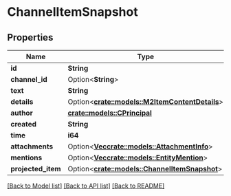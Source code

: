 # ChannelItemSnapshot

## Properties

Name | Type | Description | Notes
------------ | ------------- | ------------- | -------------
**id** | **String** |  | 
**channel_id** | Option<**String**> |  | [optional]
**text** | **String** |  | 
**details** | Option<[**crate::models::M2ItemContentDetails**](M2ItemContentDetails.md)> |  | [optional]
**author** | [**crate::models::CPrincipal**](CPrincipal.md) |  | 
**created** | **String** |  | 
**time** | **i64** |  | 
**attachments** | Option<[**Vec<crate::models::AttachmentInfo>**](AttachmentInfo.md)> |  | [optional]
**mentions** | Option<[**Vec<crate::models::EntityMention>**](EntityMention.md)> |  | [optional]
**projected_item** | Option<[**crate::models::ChannelItemSnapshot**](ChannelItemSnapshot.md)> |  | [optional]

[[Back to Model list]](../README.md#documentation-for-models) [[Back to API list]](../README.md#documentation-for-api-endpoints) [[Back to README]](../README.md)


